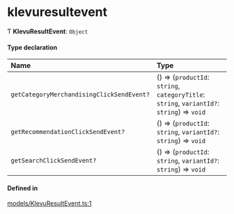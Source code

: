 # klevuresultevent
      
Ƭ **KlevuResultEvent**: `Object`

#### Type declaration

| Name | Type |
| :------ | :------ |
| `getCategoryMerchandisingClickSendEvent?` | () => (`productId`: `string`, `categoryTitle`: `string`, `variantId?`: `string`) => `void` |
| `getRecommendationClickSendEvent?` | () => (`productId`: `string`, `variantId?`: `string`) => `void` |
| `getSearchClickSendEvent?` | () => (`productId`: `string`, `variantId?`: `string`) => `void` |

#### Defined in

[models/KlevuResultEvent.ts:1](https://github.com/klevultd/frontend-sdk/blob/d712c6c/packages/klevu-core/src/models/KlevuResultEvent.ts#L1)

